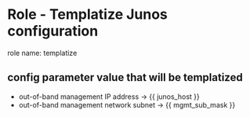 # Role - Templatize Junos configuration
role name: templatize

## config parameter value that will be templatized
- out-of-band management IP address -> {{ junos_host }}
- out-of-band management network subnet -> {{ mgmt_sub_mask }}
